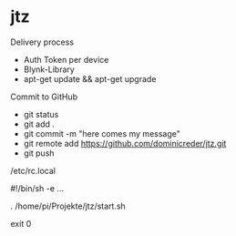 # jtz

Delivery process
* Auth Token per device
* Blynk-Library
* apt-get update && apt-get upgrade


Commit to GitHub
* git status
* git add .
* git commit -m "here comes my message"
* git remote add https://github.com/dominicreder/jtz.git
* git push


/etc/rc.local

#!/bin/sh -e
...

. /home/pi/Projekte/jtz/start.sh

exit 0
